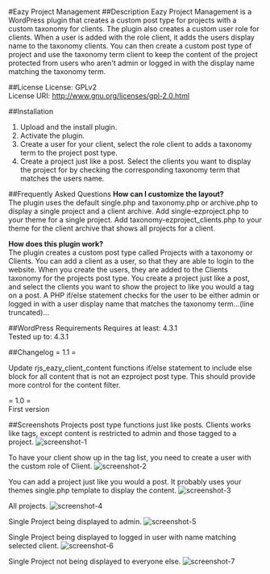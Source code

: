 #Eazy Project Management
##Description
Eazy Project Management is a WordPress plugin that creates a custom post type for projects with a custom taxonomy for clients. The plugin also creates a custom user role for clients. When a user is added with the role client, it adds the users display name to the taxonomy clients. You can then create a custom post type of project and use the taxonomy term client to keep the content of the project protected from users who aren\'t admin or logged in with the display name matching the taxonomy term.

##License
License: GPLv2  
License URI: http://www.gnu.org/licenses/gpl-2.0.html  

##Installation
1. Upload and the install plugin.
2. Activate the plugin.
3. Create a user for your client, select the role client to adds a taxonomy term to the project post type.
4. Create a project just like a post. Select the clients you want to display the project for by checking the corresponding taxonomy term that matches the users name.


##Frequently Asked Questions 
**How can I customize the layout?**  
The plugin uses the default single.php and taxonomy.php or archive.php to display a single project and a client archive. Add single-ezproject.php to your theme for a single project. Add taxonomy-ezproject_clients.php to your theme for the client archive that shows all projects for a client. 
  
**How does this plugin work?**  
The plugin creates a custom post type called Projects with a taxonomy or Clients. You can add a client as a user, so that they are able to login to the website. When you create the users, they are added to the Clients taxonomy for the projects post type. You create a project just like a post, and select the clients you want to show the project to like you would a tag on a post. A PHP if/else statement checks for the user to be either admin or logged in with a user display name that matches the taxonomy term...(line truncated)...

##WordPress Requirements
Requires at least: 4.3.1   
Tested up to: 4.3.1  

##Changelog
= 1.1 =

Update rjs_eazy_client_content functions if/else statement to include else block for all content that is not an ezproject post type. This should provide more control for the content filter.

= 1.0 =  
First version


##Screenshots 
Projects post type functions just like posts. Clients works like tags, except content is restricted to admin and those tagged to a project.
![screenshot-1](https://cloud.githubusercontent.com/assets/6818209/12076989/38f5cb36-b18c-11e5-9511-ecabfa48f55a.jpg)
  
To have your client show up in the tag list, you need to create a user with the custom role of Client.
![screenshot-2](https://cloud.githubusercontent.com/assets/6818209/12076990/38f63670-b18c-11e5-8f4d-207e08d517a3.jpg)
  
You can add a project just like you would a post. It probably uses your themes single.php template to display the content.
![screenshot-3](https://cloud.githubusercontent.com/assets/6818209/12076993/38f78160-b18c-11e5-86b4-6a3dbbd44791.jpg)
  
All projects.
![screenshot-4](https://cloud.githubusercontent.com/assets/6818209/12076988/38efb19c-b18c-11e5-8f0e-baa18c5e3b4c.jpg)
  
Single Project being displayed to admin.
![screenshot-5](https://cloud.githubusercontent.com/assets/6818209/12076987/38e06f98-b18c-11e5-8436-8587404b3d0a.jpg)
  
Single Project being displayed to logged in user with name matching selected client.
![screenshot-6](https://cloud.githubusercontent.com/assets/6818209/12076991/38f6496c-b18c-11e5-9f39-9dadb48b8b11.jpg)
  
Single Project not being displayed to everyone else.
![screenshot-7](https://cloud.githubusercontent.com/assets/6818209/12076992/38f6f63c-b18c-11e5-900e-ee12d8c555da.jpg)
